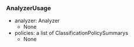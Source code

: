 ### AnalyzerUsage
- analyzer: Analyzer
  - None
- policies: a list of ClassificationPolicySummarys
  - None
